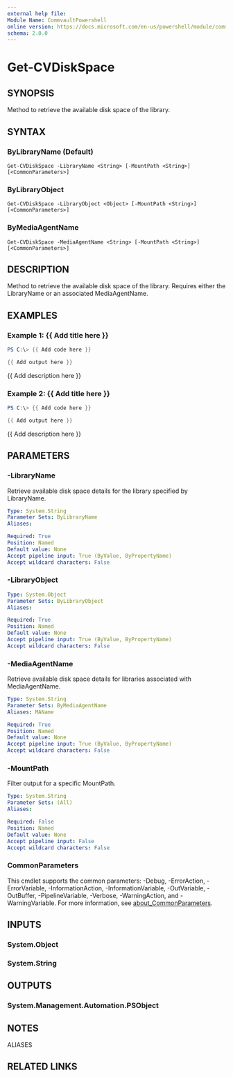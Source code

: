 ```yaml
---
external help file:
Module Name: CommvaultPowershell
online version: https://docs.microsoft.com/en-us/powershell/module/commvaultpowershell/get-cvdiskspace
schema: 2.0.0
---
```


# Get-CVDiskSpace

## SYNOPSIS
Method to retrieve the available disk space of the library.

## SYNTAX

### ByLibraryName (Default)
```
Get-CVDiskSpace -LibraryName <String> [-MountPath <String>] [<CommonParameters>]
```

### ByLibraryObject
```
Get-CVDiskSpace -LibraryObject <Object> [-MountPath <String>] [<CommonParameters>]
```

### ByMediaAgentName
```
Get-CVDiskSpace -MediaAgentName <String> [-MountPath <String>] [<CommonParameters>]
```

## DESCRIPTION
Method to retrieve the available disk space of the library.
Requires either the LibraryName or an associated MediaAgentName.

## EXAMPLES

### Example 1: {{ Add title here }}
```powershell
PS C:\> {{ Add code here }}

{{ Add output here }}
```

{{ Add description here }}

### Example 2: {{ Add title here }}
```powershell
PS C:\> {{ Add code here }}

{{ Add output here }}
```

{{ Add description here }}

## PARAMETERS

### -LibraryName
Retrieve available disk space details for the library specified by LibraryName.

```yaml
Type: System.String
Parameter Sets: ByLibraryName
Aliases:

Required: True
Position: Named
Default value: None
Accept pipeline input: True (ByValue, ByPropertyName)
Accept wildcard characters: False
```

### -LibraryObject


```yaml
Type: System.Object
Parameter Sets: ByLibraryObject
Aliases:

Required: True
Position: Named
Default value: None
Accept pipeline input: True (ByValue, ByPropertyName)
Accept wildcard characters: False
```

### -MediaAgentName
Retrieve available disk space details for libraries associated with MediaAgentName.

```yaml
Type: System.String
Parameter Sets: ByMediaAgentName
Aliases: MAName

Required: True
Position: Named
Default value: None
Accept pipeline input: True (ByValue, ByPropertyName)
Accept wildcard characters: False
```

### -MountPath
Filter output for a specific MountPath.

```yaml
Type: System.String
Parameter Sets: (All)
Aliases:

Required: False
Position: Named
Default value: None
Accept pipeline input: False
Accept wildcard characters: False
```

### CommonParameters
This cmdlet supports the common parameters: -Debug, -ErrorAction, -ErrorVariable, -InformationAction, -InformationVariable, -OutVariable, -OutBuffer, -PipelineVariable, -Verbose, -WarningAction, and -WarningVariable. For more information, see [about_CommonParameters](http://go.microsoft.com/fwlink/?LinkID=113216).

## INPUTS

### System.Object

### System.String

## OUTPUTS

### System.Management.Automation.PSObject

## NOTES

ALIASES

## RELATED LINKS

